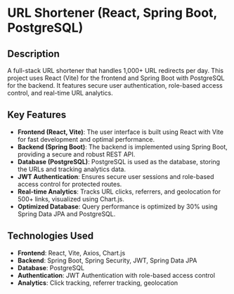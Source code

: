 # URL Shortener (React, Spring Boot, PostgreSQL)

## Description
A full-stack URL shortener that handles 1,000+ URL redirects per day. This project uses React (Vite) for the frontend and Spring Boot with PostgreSQL for the backend. It features secure user authentication, role-based access control, and real-time URL analytics.

## Key Features
- **Frontend (React, Vite)**: The user interface is built using React with Vite for fast development and optimal performance.
- **Backend (Spring Boot)**: The backend is implemented using Spring Boot, providing a secure and robust REST API.
- **Database (PostgreSQL)**: PostgreSQL is used as the database, storing the URLs and tracking analytics data.
- **JWT Authentication**: Ensures secure user sessions and role-based access control for protected routes.
- **Real-time Analytics**: Tracks URL clicks, referrers, and geolocation for 500+ links, visualized using Chart.js.
- **Optimized Database**: Query performance is optimized by 30% using Spring Data JPA and PostgreSQL.

## Technologies Used
- **Frontend**: React, Vite, Axios, Chart.js
- **Backend**: Spring Boot, Spring Security, JWT, Spring Data JPA
- **Database**: PostgreSQL
- **Authentication**: JWT Authentication with role-based access control
- **Analytics**: Click tracking, referrer tracking, geolocation
